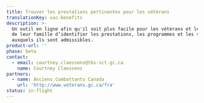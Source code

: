 ```yaml
---
title: Trouver les prestations pertinentes pour les vétérans
translationKey: vac-benefits
description: >-
  Un outil en ligne afin qu'il soit plus facile pour les vétérans et les membres
  de leur famille d’identifier les prestations, les programmes et les services
  auxquels ils sont admissibles.
product-url: ''
phase: beta
contact:
  - email: courtney.claessens@tbs-sct.gc.ca
    name: Courtney Claessens
partners:
  - name: Anciens Combattants Canada
    url: 'http://www.veterans.gc.ca/fra'
status: in-flight
---
```


